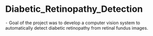 # Diabetic_Retinopathy_Detection
⁃ Goal of the project was to develop a computer vision system to automatically detect diabetic retinopathy from retinal fundus images.
